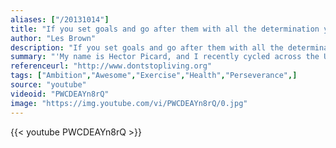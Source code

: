 ```yaml
---
aliases: ["/20131014"]
title: "If you set goals and go after them with all the determination you can muster, your gifts will take you places that will amaze you."
author: "Les Brown"
description: "If you set goals and go after them with all the determination you can muster, your gifts will take you places that will amaze you. - Les Brown quotes from GetInspired365.com"
summary: "'My name is Hector Picard, and I recently cycled across the USA for a baby's future prosthetic arms - 'Hands for Baby Jameson'. I accomplished my goal of cycling 3050 miles in 36 days and raised with your generous contributions a little over $20,000. My goal was to raise over $33,000; and since reaching Spokane, Washington on July 13th, I've been trying to find a unique way of reaching that goal. Therefore, I created this video, 'Changing a Bicycle Flat Tire Without Hands'. "
referenceurl: "http://www.dontstopliving.org"
tags: ["Ambition","Awesome","Exercise","Health","Perseverance",]
source: "youtube"
videoid: "PWCDEAYn8rQ"
image: "https://img.youtube.com/vi/PWCDEAYn8rQ/0.jpg"
---
```


{{< youtube PWCDEAYn8rQ >}}
